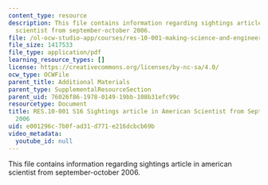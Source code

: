```yaml
---
content_type: resource
description: This file contains information regarding sightings article in american
  scientist from september-october 2006.
file: /ol-ocw-studio-app/courses/res-10-001-making-science-and-engineering-pictures-a-practical-guide-to-presenting-your-work-spring-2016/e001296c7b0fad31d771e216dcbcb69b_MITRES_10_001S16_SepOct06.pdf
file_size: 1417533
file_type: application/pdf
learning_resource_types: []
license: https://creativecommons.org/licenses/by-nc-sa/4.0/
ocw_type: OCWFile
parent_title: Additional Materials
parent_type: SupplementalResourceSection
parent_uid: 76026f86-1978-0149-19bb-108b31efc99c
resourcetype: Document
title: RES.10-001 S16 Sightings article in American Scientist from September-October
  2006
uid: e001296c-7b0f-ad31-d771-e216dcbcb69b
video_metadata:
  youtube_id: null
---
```

This file contains information regarding sightings article in american scientist from september-october 2006.